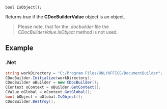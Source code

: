 `bool IsObject();`

Returns true if the **CDocBuilderValue** object is an object.

> Please note, that for the *.docbuilder* file the *CDocBuilderValue.IsObject* method is not used.

## Example

### .Net

```cs
string workDirectory = "C:/Program Files/ONLYOFFICE/DocumentBuilder";
CDocBuilder.Initialize(workDirectory);
CDocBuilder oBuilder = new CDocBuilder();
CContext oContext = oBuilder.GetContext();
CValue oGlobal = oContext.GetGlobal();
bool bObject = oGlobal.IsObject();
CDocBuilder.Destroy();
```
